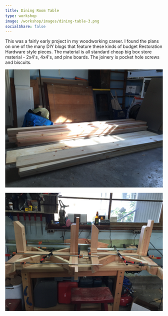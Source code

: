 ```yaml
---
title: Dining Room Table
type: workshop
image: /workshop/images/dining-table-3.png
socialShare: false
---
```

This was a fairly early project in my woodworking career. I found the plans on one of the many DIY blogs that feature these kinds of budget Restoration Hardware style pieces. The material is all standard cheap big box store material - 2x4's, 4x4's, and pine boards. The joinery is pocket hole screws and biscuits.


![Dining Table Build - Raw Materials](/workshop/images/dining-table-1.png)

![Dining Table Build - Legs](/workshop/images/dining-table-2.png)